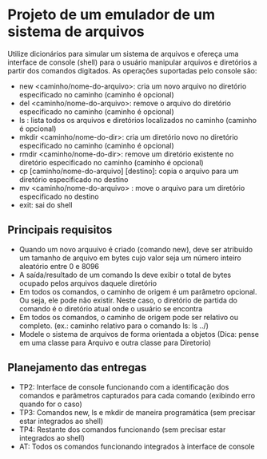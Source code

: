 # Projeto de um emulador de um sistema de arquivos

Utilize dicionários para simular um sistema de arquivos e ofereça uma interface de console (shell) para o usuário manipular arquivos e diretórios a partir dos comandos digitados. As operações suportadas pelo console são:
* new <caminho/nome-do-arquivo>: cria um novo arquivo no diretório especificado no caminho (caminho é opcional)
* del <caminho/nome-do-arquivo>: remove o arquivo do diretório especificado no caminho (caminho é opcional)
* ls <caminho>: lista todos os arquivos e diretórios localizados no caminho (caminho é opcional)
* mkdir <caminho/nome-do-dir>: cria um diretório novo no diretório especificado no caminho (caminho é opcional)
* rmdir <caminho/nome-do-dir>: remove um diretório existente no diretório especificado no caminho (caminho é opcional)
* cp [caminho/nome-do-arquivo] [destino]: copia o arquivo para um diretório especificado no destino
* mv <caminho/nome-do-arquivo> <destino>: move o arquivo para um diretório especificado no destino
* exit: sai do shell

 ## Principais requisitos
 * Quando um novo arquuivo é criado (comando new), deve ser atribuído um tamanho de arquivo em bytes cujo valor seja um número inteiro aleatório entre 0 e 8096
 * A saída/resultado de um comando ls deve exibir o total de bytes ocupado pelos arquivos daquele diretório
 * Em todos os comandos, o caminho de origem é um parâmetro opcional. Ou seja, ele pode não existir. Neste caso, o diretório de partida do comando é o diretório atual onde o usuário se encontra
 * Em todos os comandos, o caminho de origem pode ser relativo ou completo. (ex.: caminho relativo para o comando ls: ls ../)
 * Modele o sistema de arquivos de forma orientada a objetos (Dica: pense em uma classe para Arquivo e outra classe para Diretorio)

 ## Planejamento das entregas
 * TP2: Interface de console funcionando com a identificação dos comandos e parâmetros capturados para cada comando (exibindo erro quando for o caso)
 * TP3: Comandos new, ls e mkdir de maneira programática (sem precisar estar integrados ao shell)
 * TP4: Restante dos comandos funcionando (sem precisar estar integrados ao shell)
 * AT: Todos os comandos funcionando integrados à interface de console

